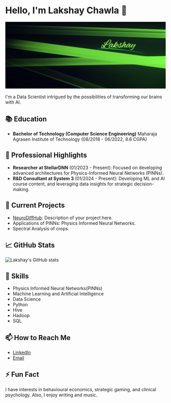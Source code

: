 # Hello, I'm Lakshay Chawla 👋

<img src="banner.jpg">

I'm a Data Scientist intrigued by the possibilities of transforming our brains with AI.

## 📚 Education
- **Bachelor of Technology (Computer Science Engineering)**
  Maharaja Agrasen Institute of Technology (08/2018 - 06/2022, 8.6 CGPA)

## 🌟 Professional Highlights
- **Researcher at StellarDNN** (01/2023 - Present): Focused on developing advanced architectures for Physics-Informed Neural Networks (PINNs).
- **R&D Consultant at System 3** (01/2024 - Present): Developing ML and AI course content, and leveraging data insights for strategic decision-making.

## 🔭 Current Projects
- [NeuroDiffHub](http://dev.neurodiff.io): Description of your project here.
- Applications of PINNs: Physics Informed Neural Networks.
- Spectral Analysis of crops.

## 📈 GitHub Stats
![Lakshay's GitHub stats](https://github-readme-stats.vercel.app/api?username=Lakshay-13&show_icons=true&theme=radical&bg_color=967bb6&title_color=0afa9e&text_color=0afa9e)

## 🚀 Skills
- Physics Informed Neural Networks(PINNs)
- Machine Learning and Artificial Intelligence
- Data Science
- Python
- Hive
- Hadoop
- SQL
  
## 📫 How to Reach Me
- [LinkedIn](https://www.linkedin.com/in/lakshaychawla13)
- [Email](mailto:lakshaychawla13@gmail.com)

## ⚡ Fun Fact
I have interests in behavioural economics, strategic gaming, and clinical psychology. Also, I enjoy writing and music.
